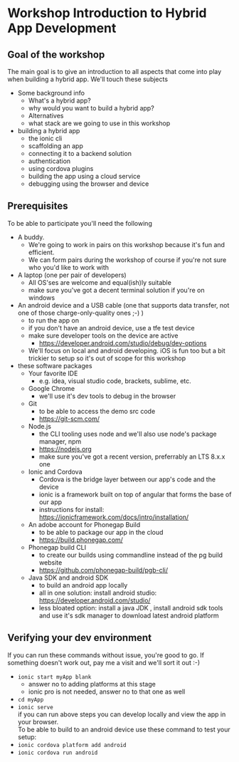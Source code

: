 # Workshop Introduction to Hybrid App Development
## Goal of the workshop
The main goal is to give an introduction to all aspects that come into play when building a hybrid app.
We'll touch these subjects
* Some background info
    * What's a hybrid app?
    * why would you want to build a hybrid app?
    * Alternatives
    * what stack are we going to use in this workshop
* building a hybrid app
    * the ionic cli
    * scaffolding an app
    * connecting it to a backend solution
    * authentication
    * using cordova plugins
    * building the app using a cloud service
    * debugging using the browser and device

## Prerequisites
To be able to participate you'll need the following
* A buddy.
    * We're going to work in pairs on this workshop because it's fun and efficient.
    * We can form pairs during the workshop of course if you're not sure who you'd like to work with
* A laptop (one per pair of developers)
    * All OS'ses are welcome and equal(ish)ly suitable
    * make sure you've got a decent terminal solution if you're on windows
* An android device and a USB cable (one that supports data transfer, not one of those charge-only-quality ones ;-) )
    * to run the app on
    * if you don't have an android device, use a tfe test device
    * make sure developer tools on the device are active
        * https://developer.android.com/studio/debug/dev-options
    * We'll focus on local and android developing. iOS is fun too but a bit trickier to setup so it's out of scope for this workshop
* these software packages
    * Your favorite IDE
        * e.g. idea, visual studio code, brackets, sublime, etc.
    * Google Chrome
        * we'll use it's dev tools to debug in the browser
    * Git
        * to be able to access the demo src code
        * https://git-scm.com/
    * Node.js
        * the CLI tooling uses node and we'll also use node's package manager, npm
        * https://nodejs.org
        * make sure you've got a recent version, preferrably an LTS 8.x.x one
    * Ionic and Cordova
        * Cordova is the bridge layer between our app's code and the device
        * ionic is a framework built on top of angular that forms the base of our app
        * instructions for install: https://ionicframework.com/docs/intro/installation/
    * An adobe account for Phonegap Build
        * to be able to package our app in the cloud
        * https://build.phonegap.com/
    * Phonegap build CLI
        * to create our builds using commandline instead of the pg build website
        * https://github.com/phonegap-build/pgb-cli/
    * Java SDK and android SDK
        * to build an android app locally
        * all in one solution: install android studio: https://developer.android.com/studio/
        * less bloated option: install a java JDK , install android sdk tools and use it's sdk manager to download latest android platform
        
## Verifying your dev environment
If you can run these commands without issue, you're good to go. If something doesn't work out, pay me a visit and we'll sort it out :-)
* `ionic start myApp blank`
    * answer no to adding platforms at this stage
    * ionic pro is not needed, answer no to that one as well
* `cd myApp`
* `ionic serve`
<br/> if you can run above steps you can develop locally and view the app in your browser. 
<br/> To be able to build to an android device use these command to test your setup:
* `ionic cordova platform add android`
* `ionic cordova run android`



